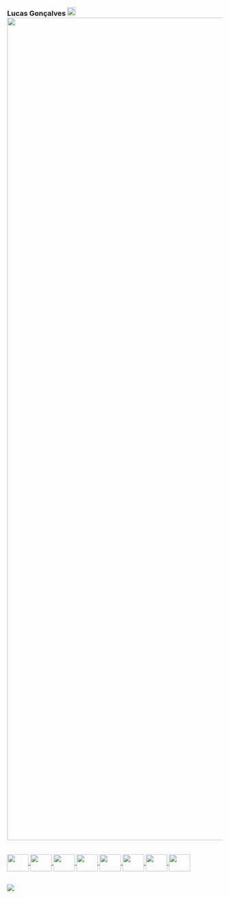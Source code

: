 ### Lucas Gonçalves <img src='https://user-images.githubusercontent.com/74038190/206662607-d9e7591e-bbf9-42f9-9386-29efc927bc16.gif' width="20">  <img src="https://www.animatedimages.org/data/media/562/animated-line-image-0184.gif" width="1920" />


<div>
  <a href="https://github.com/eualbino">
</div><br>
  
<div>
   <img align="center" height="40" width="50" src="https://cdn.jsdelivr.net/gh/devicons/devicon/icons/html5/html5-original.svg"/>
  <img align="center" height="40" width="50" src="https://cdn.jsdelivr.net/gh/devicons/devicon/icons/css3/css3-original.svg"/>
  <img align="center" height="40" width="50" src="https://cdn.jsdelivr.net/gh/devicons/devicon/icons/javascript/javascript-original.svg"/>
  <img align="center" height="40" width="50" src="https://cdn.jsdelivr.net/gh/devicons/devicon/icons/mysql/mysql-original.svg"/>
  <img align="center" height="40" width="50" src="https://cdn.jsdelivr.net/gh/devicons/devicon/icons/nodejs/nodejs-original.svg"/>
  <img align="center" height="40" width="50" src="https://cdn.jsdelivr.net/gh/devicons/devicon/icons/react/react-original.svg" />
  <img align="center" height="40" width="50" src="https://cdn.jsdelivr.net/gh/devicons/devicon/icons/typescript/typescript-original.svg" />
  <img align="center" height="40" width="50" src="https://cdn.jsdelivr.net/gh/devicons/devicon/icons/java/java-original.svg" />
</div>
 
##
 
<div>
    <a href="https://www.instagram.com/eae_albinoo"><img align="center" src="https://img.shields.io/badge/Instagram-E4405F?style=for-the-badge&logo=instagram&logoColor=white"/></a>
</div>
